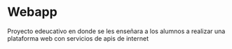 # Webapp
Proyecto edeucativo en donde se les enseñara a los alumnos a realizar una plataforma web con servicios de apis de internet
